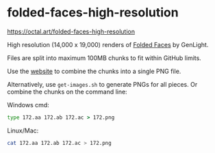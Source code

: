 # folded-faces-high-resolution

https://octal.art/folded-faces-high-resolution

High resolution (14,000 x 19,000) renders of [Folded Faces](https://opensea.io/collection/foldedfaces) by GenLight.

Files are split into maximum 100MB chunks to fit within GitHub limits.

Use the [website](https://octal.art/folded-faces-high-resolution) to combine the chunks into a single PNG file.

Alternatively, use `get-images.sh` to generate PNGs for all pieces. Or combine the chunks on the command line:

Windows cmd:
```cmd
type 172.aa 172.ab 172.ac > 172.png
```

Linux/Mac:
```sh
cat 172.aa 172.ab 172.ac > 172.png
```
